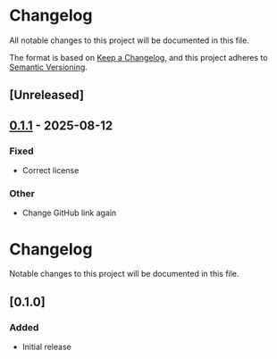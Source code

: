 # Changelog

All notable changes to this project will be documented in this file.

The format is based on [Keep a Changelog](https://keepachangelog.com/en/1.0.0/),
and this project adheres to [Semantic Versioning](https://semver.org/spec/v2.0.0.html).

## [Unreleased]

## [0.1.1](https://github.com/ArthurBrussee/serde_ply/compare/v0.1.0...v0.1.1) - 2025-08-12

### Fixed

- Correct license

### Other

- Change GitHub link again
# Changelog

Notable changes to this project will be documented in this file.

## [0.1.0]

### Added
- Initial release
